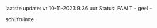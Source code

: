 laatste update: 
vr 10-11-2023  9:36   uur 
Status: FAALT - geel - 
<div class="service Y">schijfruimte</div>